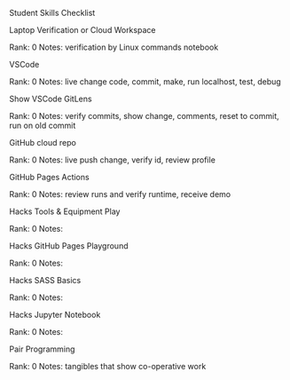 Student Skills Checklist


Laptop Verification or Cloud Workspace

Rank: 0
Notes: verification by Linux commands notebook

VSCode

Rank: 0
Notes: live change code, commit, make, run localhost, test, debug

Show VSCode GitLens

Rank: 0
Notes: verify commits, show change, comments, reset to commit, run on old commit

GitHub cloud repo

Rank: 0
Notes: live push change, verify id, review profile

GitHub Pages Actions

Rank: 0
Notes: review runs and verify runtime, receive demo

Hacks Tools & Equipment Play

Rank: 0
Notes:

Hacks GitHub Pages Playground

Rank: 0
Notes:

Hacks SASS Basics

Rank: 0
Notes:

Hacks Jupyter Notebook

Rank: 0
Notes:

Pair Programming

Rank: 0
Notes: tangibles that show co-operative work